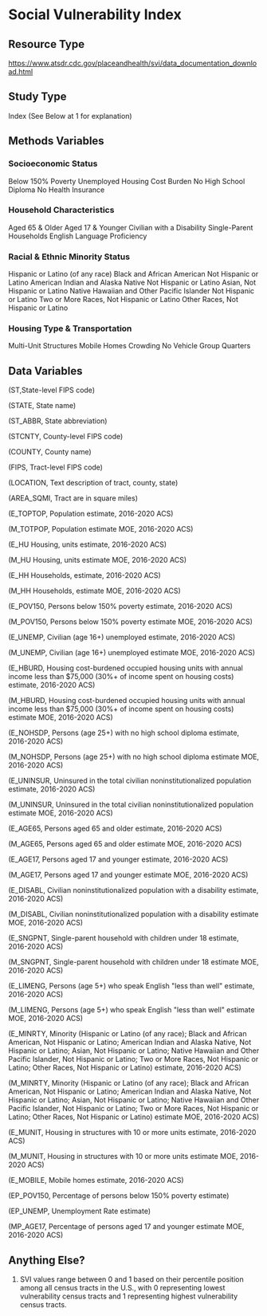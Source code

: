 # Social Vulnerability Index

## Resource Type
https://www.atsdr.cdc.gov/placeandhealth/svi/data_documentation_download.html

## Study Type
Index (See Below at 1 for explanation)

## Methods Variables

### Socioeconomic Status

Below 150% Poverty
Unemployed
Housing Cost Burden
No High School Diploma
No Health Insurance

### Household Characteristics

Aged 65 & Older
Aged 17 & Younger
Civilian with a Disability
Single-Parent Households
English Language Proficiency

### Racial & Ethnic Minority Status

Hispanic or Latino (of any race)
Black and African American
Not Hispanic or Latino
American Indian and Alaska Native
Not Hispanic or Latino
Asian, Not Hispanic or Latino
Native Hawaiian and Other Pacific Islander
Not Hispanic or Latino
Two or More Races, Not Hispanic or Latino
Other Races, Not Hispanic or Latino

### Housing Type & Transportation

Multi-Unit Structures
Mobile Homes
Crowding
No Vehicle
Group Quarters

## Data Variables

(ST,State-level FIPS code)

(STATE, State name)

(ST_ABBR, State abbreviation)

(STCNTY, County-level FIPS code)

(COUNTY, County name)

(FIPS, Tract-level FIPS code)

(LOCATION, Text description of tract, county, state)

(AREA_SQMI, Tract are in square miles)

(E_TOPTOP, Population estimate, 2016-2020 ACS)

(M_TOTPOP, Population estimate MOE, 2016-2020 ACS)

(E_HU	Housing, units estimate, 2016-2020 ACS)

(M_HU	Housing, units estimate MOE, 2016-2020 ACS)

(E_HH	Households, estimate, 2016-2020 ACS)

(M_HH	Households, estimate MOE, 2016-2020 ACS)

(E_POV150, Persons below 150% poverty estimate, 2016-2020 ACS)

(M_POV150,	Persons below 150% poverty estimate MOE, 2016-2020 ACS)

(E_UNEMP,	Civilian (age 16+) unemployed estimate, 2016-2020 ACS)

(M_UNEMP,	Civilian (age 16+) unemployed estimate MOE, 2016-2020 ACS)

(E_HBURD,	Housing cost-burdened occupied housing units with annual income less than $75,000 (30%+ of income spent on housing costs) estimate, 2016-2020 ACS)

(M_HBURD,	Housing cost-burdened occupied housing units with annual income less than $75,000 (30%+ of income spent on housing costs) estimate MOE, 2016-2020 ACS)

(E_NOHSDP,	Persons (age 25+) with no high school diploma estimate, 2016-2020 ACS)

(M_NOHSDP,	Persons (age 25+) with no high school diploma estimate MOE, 2016-2020 ACS)

(E_UNINSUR,	Uninsured in the total civilian noninstitutionalized population estimate, 2016-2020 ACS)

(M_UNINSUR,	Uninsured in the total civilian noninstitutionalized population estimate MOE, 2016-2020 ACS)

(E_AGE65,	Persons aged 65 and older estimate, 2016-2020 ACS)

(M_AGE65,	Persons aged 65 and older estimate MOE, 2016-2020 ACS)

(E_AGE17,	Persons aged 17 and younger estimate, 2016-2020 ACS)

(M_AGE17,	Persons aged 17 and younger estimate MOE, 2016-2020 ACS)

(E_DISABL,	Civilian noninstitutionalized population with a disability estimate, 2016-2020 ACS)

(M_DISABL,	Civilian noninstitutionalized population with a disability estimate MOE, 2016-2020 ACS)

(E_SNGPNT,	Single-parent household with children under 18 estimate, 2016-2020 ACS)

(M_SNGPNT,	Single-parent household with children under 18 estimate MOE, 2016-2020 ACS)

(E_LIMENG,	Persons (age 5+) who speak English "less than well" estimate, 2016-2020 ACS)

(M_LIMENG,	Persons (age 5+) who speak English "less than well" estimate MOE, 2016-2020 ACS)

(E_MINRTY,	Minority (Hispanic or Latino (of any race); Black and African American, Not Hispanic or Latino; American Indian and Alaska Native, Not Hispanic or Latino; Asian, Not Hispanic or Latino; Native Hawaiian and Other Pacific Islander, Not Hispanic or Latino; Two or More Races, Not Hispanic or Latino; Other Races, Not Hispanic or Latino) estimate, 2016-2020 ACS)

(M_MINRTY,	Minority (Hispanic or Latino (of any race); Black and African American, Not Hispanic or Latino; American Indian and Alaska Native, Not Hispanic or Latino; Asian, Not Hispanic or Latino; Native Hawaiian and Other Pacific Islander, Not Hispanic or Latino; Two or More Races, Not Hispanic or Latino; Other Races, Not Hispanic or Latino) estimate MOE, 2016-2020 ACS)

(E_MUNIT,	Housing in structures with 10 or more units estimate, 2016-2020 ACS)

(M_MUNIT,	Housing in structures with 10 or more units estimate MOE, 2016-2020 ACS)

(E_MOBILE,	Mobile homes estimate, 2016-2020 ACS)

(EP_POV150,	Percentage of persons below 150% poverty estimate)

(EP_UNEMP,	Unemployment Rate estimate)

(MP_AGE17,	Percentage of persons aged 17 and younger estimate MOE, 2016-2020 ACS)

## Anything Else?
1. SVI values range between 0 and 1 based on their percentile position among all census tracts in the U.S., with 0 representing lowest vulnerability census tracts and 1 representing highest vulnerability census tracts.
